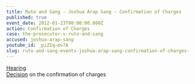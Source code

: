 ```yaml
---
title: Ruto and Sang - Joshua Arap Sang - Confirmation of Charges
published: true
event_date: 2012-01-23T00:00:00.000Z
action: Confirmation of Charges
case: the-prosecutor-v-ruto-and-sang
accused: joshua-arap-sang
youtube_id: _piZIq-mv7A
slug: ruto-and-sang-events-joshua-arap-sang-confirmation-of-charges-
---
```



[Hearing](https://youtu.be/_piZIq-mv7A)
<br>[Decision](http://www.icc-cpi.int/iccdocs/doc/doc1314535.pdf) on the confirmation of charges